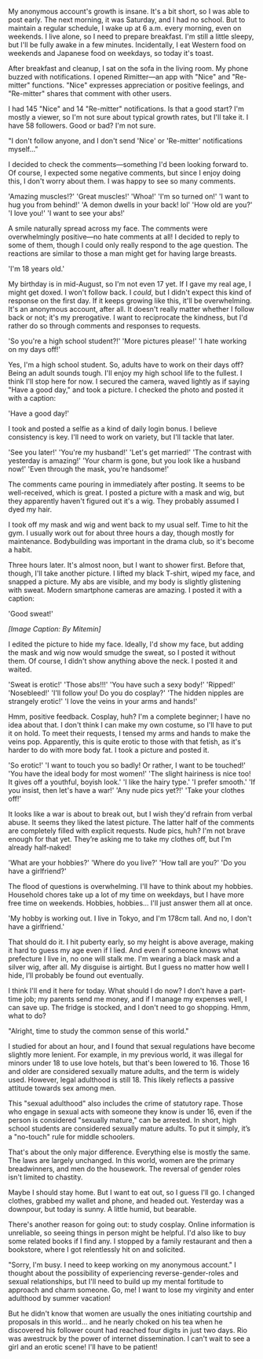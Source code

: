 My anonymous account's growth is insane. It's a bit short, so I was able to post early.
The next morning, it was Saturday, and I had no school. But to maintain a regular schedule, I wake up at 6 a.m. every morning, even on weekends. I live alone, so I need to prepare breakfast. I'm still a little sleepy, but I'll be fully awake in a few minutes. Incidentally, I eat Western food on weekends and Japanese food on weekdays, so today it's toast.

After breakfast and cleanup, I sat on the sofa in the living room. My phone buzzed with notifications. I opened Rimitter—an app with "Nice" and "Re-mitter" functions. "Nice" expresses appreciation or positive feelings, and "Re-mitter" shares that comment with other users.

I had 145 "Nice" and 14 "Re-mitter" notifications. Is that a good start? I'm mostly a viewer, so I'm not sure about typical growth rates, but I'll take it. I have 58 followers. Good or bad? I'm not sure.

"I don't follow anyone, and I don't send 'Nice' or 'Re-mitter' notifications myself..."

I decided to check the comments—something I'd been looking forward to. Of course, I expected some negative comments, but since I enjoy doing this, I don't worry about them. I was happy to see so many comments.

'Amazing muscles!?'
'Great muscles!'
'Whoa!'
'I'm so turned on!'
'I want to hug you from behind!'
'A demon dwells in your back! lol'
'How old are you?'
'I love you!'
'I want to see your abs!'

A smile naturally spread across my face. The comments were overwhelmingly positive—no hate comments at all! I decided to reply to some of them, though I could only really respond to the age question. The reactions are similar to those a man might get for having large breasts.

'I'm 18 years old.'

My birthday is in mid-August, so I'm not even 17 yet. If I gave my real age, I might get doxed. I won't follow back. I *could*, but I didn't expect this kind of response on the first day. If it keeps growing like this, it'll be overwhelming. It's an anonymous account, after all. It doesn't really matter whether I follow back or not; it's my prerogative. I want to reciprocate the kindness, but I'd rather do so through comments and responses to requests.

'So you're a high school student?!'
'More pictures please!'
'I hate working on my days off!'

Yes, I'm a high school student. So, adults have to work on their days off? Being an adult sounds tough. I'll enjoy my high school life to the fullest. I think I'll stop here for now. I secured the camera, waved lightly as if saying "Have a good day," and took a picture. I checked the photo and posted it with a caption:

'Have a good day!'

I took and posted a selfie as a kind of daily login bonus. I believe consistency is key. I'll need to work on variety, but I'll tackle that later.

'See you later!'
'You're my husband!'
'Let's get married!'
'The contrast with yesterday is amazing!'
'Your charm is gone, but you look like a husband now!'
'Even through the mask, you're handsome!'

The comments came pouring in immediately after posting. It seems to be well-received, which is great. I posted a picture with a mask and wig, but they apparently haven't figured out it's a wig. They probably assumed I dyed my hair.

I took off my mask and wig and went back to my usual self. Time to hit the gym. I usually work out for about three hours a day, though mostly for maintenance. Bodybuilding was important in the drama club, so it's become a habit.

Three hours later. It's almost noon, but I want to shower first. Before that, though, I'll take another picture. I lifted my black T-shirt, wiped my face, and snapped a picture. My abs are visible, and my body is slightly glistening with sweat. Modern smartphone cameras are amazing. I posted it with a caption:

'Good sweat!'

*[Image Caption: By Mitemin]*

I edited the picture to hide my face. Ideally, I'd show my face, but adding the mask and wig now would smudge the sweat, so I posted it without them. Of course, I didn't show anything above the neck. I posted it and waited.

'Sweat is erotic!'
'Those abs!!!'
'You have such a sexy body!'
'Ripped!'
'Nosebleed!'
'I'll follow you! Do you do cosplay?'
'The hidden nipples are strangely erotic!'
'I love the veins in your arms and hands!'

Hmm, positive feedback. Cosplay, huh? I'm a complete beginner; I have no idea about that. I don't think I can make my own costume, so I'll have to put it on hold. To meet their requests, I tensed my arms and hands to make the veins pop. Apparently, this is quite erotic to those with that fetish, as it's harder to do with more body fat. I took a picture and posted it.

'So erotic!'
'I want to touch you so badly! Or rather, I want to be touched!'
'You have the ideal body for most women!'
'The slight hairiness is nice too! It gives off a youthful, boyish look.'
'I like the hairy type.'
'I prefer smooth.'
'If you insist, then let's have a war!'
'Any nude pics yet?!'
'Take your clothes off!'

It looks like a war is about to break out, but I wish they'd refrain from verbal abuse. It seems they liked the latest picture. The latter half of the comments are completely filled with explicit requests. Nude pics, huh? I'm not brave enough for that yet. They’re asking me to take my clothes off, but I'm already half-naked!

'What are your hobbies?'
'Where do you live?'
'How tall are you?'
'Do you have a girlfriend?'

The flood of questions is overwhelming. I'll have to think about my hobbies. Household chores take up a lot of my time on weekdays, but I have more free time on weekends. Hobbies, hobbies… I'll just answer them all at once.

'My hobby is working out. I live in Tokyo, and I'm 178cm tall. And no, I don't have a girlfriend.'

That should do it. I hit puberty early, so my height is above average, making it hard to guess my age even if I lied. And even if someone knows what prefecture I live in, no one will stalk me. I'm wearing a black mask and a silver wig, after all. My disguise is airtight. But I guess no matter how well I hide, I’ll probably be found out eventually.

I think I'll end it here for today. What should I do now? I don't have a part-time job; my parents send me money, and if I manage my expenses well, I can save up. The fridge is stocked, and I don't need to go shopping. Hmm, what to do?

"Alright, time to study the common sense of this world."

I studied for about an hour, and I found that sexual regulations have become slightly more lenient. For example, in my previous world, it was illegal for minors under 18 to use love hotels, but that's been lowered to 16. Those 16 and older are considered sexually mature adults, and the term is widely used. However, legal adulthood is still 18. This likely reflects a passive attitude towards sex among men.

This "sexual adulthood" also includes the crime of statutory rape. Those who engage in sexual acts with someone they know is under 16, even if the person is considered "sexually mature," can be arrested. In short, high school students are considered sexually mature adults. To put it simply, it’s a "no-touch" rule for middle schoolers.

That's about the only major difference. Everything else is mostly the same. The laws are largely unchanged. In this world, women are the primary breadwinners, and men do the housework. The reversal of gender roles isn't limited to chastity.

Maybe I should stay home. But I want to eat out, so I guess I'll go. I changed clothes, grabbed my wallet and phone, and headed out. Yesterday was a downpour, but today is sunny. A little humid, but bearable.

There's another reason for going out: to study cosplay. Online information is unreliable, so seeing things in person might be helpful. I'd also like to buy some related books if I find any. I stopped by a family restaurant and then a bookstore, where I got relentlessly hit on and solicited.

"Sorry, I'm busy. I need to keep working on my anonymous account." I thought about the possibility of experiencing reverse-gender-roles and sexual relationships, but I'll need to build up my mental fortitude to approach and charm someone. Go, me! I want to lose my virginity and enter adulthood by summer vacation!

But he didn't know that women are usually the ones initiating courtship and proposals in this world... and he nearly choked on his tea when he discovered his follower count had reached four digits in just two days. Rio was awestruck by the power of internet dissemination.
I can't wait to see a girl and an erotic scene! I'll have to be patient!
